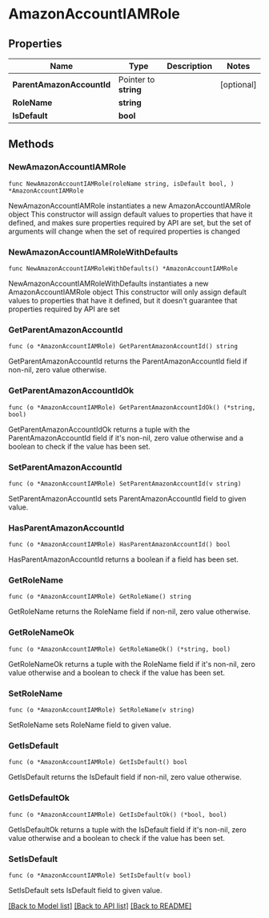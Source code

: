 # AmazonAccountIAMRole

## Properties

Name | Type | Description | Notes
------------ | ------------- | ------------- | -------------
**ParentAmazonAccountId** | Pointer to **string** |  | [optional] 
**RoleName** | **string** |  | 
**IsDefault** | **bool** |  | 

## Methods

### NewAmazonAccountIAMRole

`func NewAmazonAccountIAMRole(roleName string, isDefault bool, ) *AmazonAccountIAMRole`

NewAmazonAccountIAMRole instantiates a new AmazonAccountIAMRole object
This constructor will assign default values to properties that have it defined,
and makes sure properties required by API are set, but the set of arguments
will change when the set of required properties is changed

### NewAmazonAccountIAMRoleWithDefaults

`func NewAmazonAccountIAMRoleWithDefaults() *AmazonAccountIAMRole`

NewAmazonAccountIAMRoleWithDefaults instantiates a new AmazonAccountIAMRole object
This constructor will only assign default values to properties that have it defined,
but it doesn't guarantee that properties required by API are set

### GetParentAmazonAccountId

`func (o *AmazonAccountIAMRole) GetParentAmazonAccountId() string`

GetParentAmazonAccountId returns the ParentAmazonAccountId field if non-nil, zero value otherwise.

### GetParentAmazonAccountIdOk

`func (o *AmazonAccountIAMRole) GetParentAmazonAccountIdOk() (*string, bool)`

GetParentAmazonAccountIdOk returns a tuple with the ParentAmazonAccountId field if it's non-nil, zero value otherwise
and a boolean to check if the value has been set.

### SetParentAmazonAccountId

`func (o *AmazonAccountIAMRole) SetParentAmazonAccountId(v string)`

SetParentAmazonAccountId sets ParentAmazonAccountId field to given value.

### HasParentAmazonAccountId

`func (o *AmazonAccountIAMRole) HasParentAmazonAccountId() bool`

HasParentAmazonAccountId returns a boolean if a field has been set.

### GetRoleName

`func (o *AmazonAccountIAMRole) GetRoleName() string`

GetRoleName returns the RoleName field if non-nil, zero value otherwise.

### GetRoleNameOk

`func (o *AmazonAccountIAMRole) GetRoleNameOk() (*string, bool)`

GetRoleNameOk returns a tuple with the RoleName field if it's non-nil, zero value otherwise
and a boolean to check if the value has been set.

### SetRoleName

`func (o *AmazonAccountIAMRole) SetRoleName(v string)`

SetRoleName sets RoleName field to given value.


### GetIsDefault

`func (o *AmazonAccountIAMRole) GetIsDefault() bool`

GetIsDefault returns the IsDefault field if non-nil, zero value otherwise.

### GetIsDefaultOk

`func (o *AmazonAccountIAMRole) GetIsDefaultOk() (*bool, bool)`

GetIsDefaultOk returns a tuple with the IsDefault field if it's non-nil, zero value otherwise
and a boolean to check if the value has been set.

### SetIsDefault

`func (o *AmazonAccountIAMRole) SetIsDefault(v bool)`

SetIsDefault sets IsDefault field to given value.



[[Back to Model list]](../README.md#documentation-for-models) [[Back to API list]](../README.md#documentation-for-api-endpoints) [[Back to README]](../README.md)


